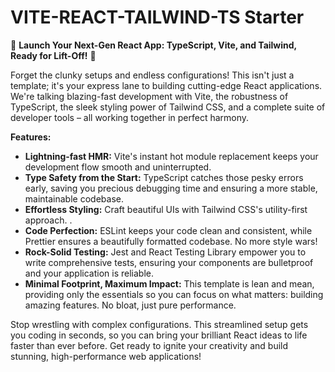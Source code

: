 # VITE-REACT-TAILWIND-TS Starter
🚀 **Launch Your Next-Gen React App: TypeScript, Vite, and Tailwind, Ready for Lift-Off!** 🚀

Forget the clunky setups and endless configurations! This isn't just a template; it's your express lane to building cutting-edge React applications.  We're talking blazing-fast development with Vite, the robustness of TypeScript, the sleek styling power of Tailwind CSS, and a complete suite of developer tools – all working together in perfect harmony.

**Features:**

* **Lightning-fast HMR:** Vite's instant hot module replacement keeps your development flow smooth and uninterrupted. 
* **Type Safety from the Start:** TypeScript catches those pesky errors early, saving you precious debugging time and ensuring a more stable, maintainable codebase.
* **Effortless Styling:** Craft beautiful UIs with Tailwind CSS's utility-first approach. .
* **Code Perfection:** ESLint keeps your code clean and consistent, while Prettier ensures a beautifully formatted codebase.  No more style wars!
* **Rock-Solid Testing:**  Jest and React Testing Library empower you to write comprehensive tests, ensuring your components are bulletproof and your application is reliable.
* **Minimal Footprint, Maximum Impact:** This template is lean and mean, providing only the essentials so you can focus on what matters: building amazing features.  No bloat, just pure performance.

Stop wrestling with complex configurations.  This streamlined setup gets you coding in seconds, so you can bring your brilliant React ideas to life faster than ever before.  Get ready to ignite your creativity and build stunning, high-performance web applications!
